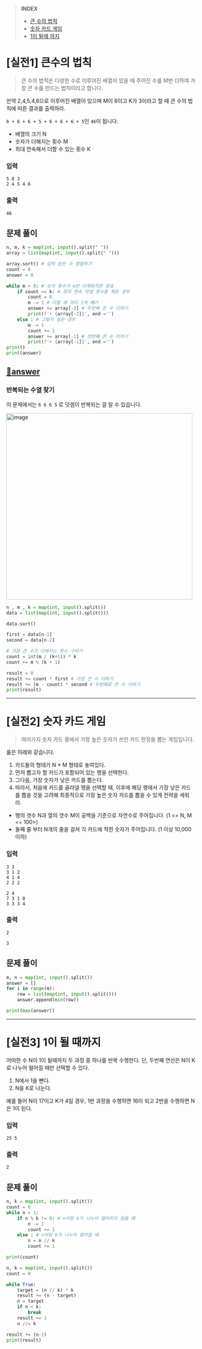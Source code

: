 > **INDEX**
> - [큰 수의 법칙]()
> - [숫자 카드 게임]()
> - [1이 될때 까지]()


# [실전1] 큰수의 법칙

> 큰 수의 법칙은 다양한 수로 이루어진 배열이 있을 때 주어진 수를 M번 더하여 가장 큰 수를 만드는 법칙이라고 합니다.

만약 2,4,5,4,6으로 이루어진 배열이 있으며 M이 8이고 K가 3이라고 할 때 큰 수의 법칙에 따른 결과를 출력하라.

`6 + 6 + 6 + 5 + 6 + 6 + 6 + 5`인 `46`이 됩니다.

- 배열의 크기 N
- 숫자가 더해지는 횟수 M
- 최대 연속해서 더할 수 있는 횟수 K

### 입력
```
5 8 3
2 4 5 4 6
```
### 출력
```
46
```

## 문제 풀이
```python
n, m, k = map(int, input().split(" "))
array = list(map(int, input().split(" ")))

array.sort() # 입력 받은 수 정렬하기
count = 0
answer = 0

while m > 0: # 숫자 횟수가 m번 다채워지면 종료
    if count == k: # 최대 연속 덧셈 횟수를 채운 경우
        count = 0
        m -= 1 # 더할 때 마다 1씩 빼기
        answer += array[-2] # 두번째 큰 수 더하기
        print(f'+ {array[-2]}', end ='')
    else : # 그렇지 않은 경우 
        m -= 1
        count += 1
        answer += array[-1] # 첫번째 큰 수 더하기
        print(f'+ {array[-1]}', end ='')
print()
print(answer)
```

## [📔answer](https://github.com/dustin-kang/Programming-Team-Notes/blob/Python/greedy/p_big_number.py)

### 반복되는 수열 찾기
이 문제에서는 `6 6 6 5` 로 덧셈이 반복되는 걸 알 수 있습니다. 

<img width="495" alt="image" src="https://user-images.githubusercontent.com/55238671/234258369-c8161ffc-8303-495c-ab79-319185d5864b.png">

```python
n , m , k = map(int, input().split())
data = list(map(int, input().split()))

data.sort()

first = data[n-1]
second = data[n-2]

# 가장 큰 수가 더해지는 횟수 구하기
count = int(m / (k+1)) * k
count += m % (k + 1)

result = 0
result += count * first # 가장 큰 수 더하기
result += (m - count) * second # 두번째로 큰 수 더하기
print(result)
```

---

# [실전2] 숫자 카드 게임

> 여러가지 숫자 카드 중에서 가장 높은 숫자가 쓰인 카드 한장을 뽑는 게임입니다.

룰은 아래와 같습니다.
1. 카드들의 형태가  N * M 형태로 놓여있다.
2. 먼저 뽑고자 할 카드가 포함되어 있는 행을 선택한다.
3. 그다음, 가장 숫자가 낮은 카드를 뽑는다.
4. 따라서, 처음에 카드를 골라낼 행을 선택할 때, 이후에 해당 행에서 가장 낮은 카드를 뽑을 것을 고려해 최종적으로 가장 높은 숫자 카드를 뽑을 수 있게 전략을 세워라.




- 행의 갯수 N과 열의 갯수 M이 공백을 기준으로 자연수로 주어집니다. (1 <= N, M <= 100>)
- 둘째 줄 부터 N개의 줄을 걸쳐 각 카드에 적힌 숫자가 주어집니다. (1 이상 10,000 이하)


### 입력
```
3 3
3 1 2
4 1 4
2 2 2
```
```
2 4 
7 3 1 8
3 3 3 4
```
### 출력
```
2
```
```
3
```
## 문제 풀이
```python
m, n = map(int, input().split())
answer = []
for i in range(m):
    row = list(map(int, input().split()))
    answer.append(min(row))

print(max(answer))
```

---

# [실전3] 1이 될 때까지

어떠한 수 N이 1이 될때까지 두 과정 중 하나를 반복 수행한다.
단, 두번째 연산은 N이 K로 나누어 떨어질 때만 선택할 수 있다.

1. N에서 1을 뺀다.
2. N을 K로 나눈다.

예를 들어 N이 17이고 K가 4일 경우, 1번 과정을 수행하면 16이 되고 2번을 수행하면 N은 1이 된다.


### 입력
```
25 5
```
### 출력
```
2
```
## 문제 풀이
```python
n, k = map(int, input().split())
count = 0
while n > 1:
    if n % k != 0: # n이랑 k가 나누어 떨어지지 않을 때
        n -= 1
        count += 1
    else : # n이랑 k가 나누어 떨어질 때
        n = n // k
        count += 1

print(count)

```

```python
n, k = map(int, input().split())
count = 0

while True:
    target = (n // k) * k
    result += (n - target)
    n = target
    if n < k:
        break
    result += 1
    n //= k

result += (n-1)
print(result)
```